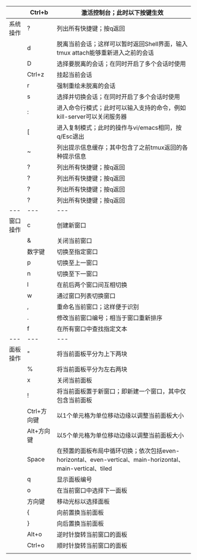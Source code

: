 


| | Ctrl+b | 激活控制台；此时以下按键生效 | 
---|---|---
| 系统操作 | ? | 列出所有快捷键；按q返回 | 
| |  d | 脱离当前会话；这样可以暂时返回Shell界面，输入tmux attach能够重新进入之前的会话 | 
| |  D | 选择要脱离的会话；在同时开启了多个会话时使用 | 
| |  Ctrl+z | 挂起当前会话 | 
| |  r | 强制重绘未脱离的会话 | 
| |  s | 选择并切换会话；在同时开启了多个会话时使用 | 
| |  : | 进入命令行模式；此时可以输入支持的命令，例如kill-server可以关闭服务器 | 
| |  [ | 进入复制模式；此时的操作与vi/emacs相同，按q/Esc退出 | 
| |  ~ | 列出提示信息缓存；其中包含了之前tmux返回的各种提示信息 | 
| |  ? | 列出所有快捷键；按q返回 | 
| |  ? | 列出所有快捷键；按q返回 | 
| |  ? | 列出所有快捷键；按q返回 | 
| |  ? | 列出所有快捷键；按q返回 | 	
---|---|---
| 窗口操作 | c | 创建新窗口 | 
| |  & | 关闭当前窗口 | 
| |  数字键 | 切换至指定窗口 | 
| |  p | 切换至上一窗口 | 
| |  n | 切换至下一窗口 | 
| |  l | 在前后两个窗口间互相切换 | 
| |  w | 通过窗口列表切换窗口 | 
| |  , | 重命名当前窗口；这样便于识别 | 
| |  . | 修改当前窗口编号；相当于窗口重新排序 | 
| |  f | 在所有窗口中查找指定文本 | 
---|---|---
| 面板操作 | " | 将当前面板平分为上下两块 | 
| | % | 将当前面板平分为左右两块 | 
| | x | 关闭当前面板 | 
| |  ! | 将当前面板置于新窗口；即新建一个窗口，其中仅包含当前面板 | 
| |  Ctrl+方向键	 | 以1个单元格为单位移动边缘以调整当前面板大小 | 
| |  Alt+方向键 | 以5个单元格为单位移动边缘以调整当前面板大小 | 
| |  Space | 在预置的面板布局中循环切换；依次包括even-horizontal、even-vertical、main-horizontal、main-vertical、tiled | 
| |  q | 显示面板编号 | 
| |  o | 在当前窗口中选择下一面板 | 
| |  方向键 | 移动光标以选择面板 | 
| |  { | 向前置换当前面板 | 
| |  } | 向后置换当前面板 | 
| |  Alt+o | 逆时针旋转当前窗口的面板 | 
| |  Ctrl+o | 顺时针旋转当前窗口的面板 | 
| | |


	